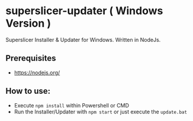 # superslicer-updater ( Windows Version )
Superslicer Installer &amp; Updater for Windows. Written in NodeJs.

## Prerequisites
+ https://nodejs.org/

## How to use:
+ Execute `npm install` within Powershell or CMD
+ Run the Installer/Updater with `npm start` or just execute the `update.bat`

